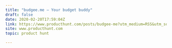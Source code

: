 ```yaml
---
title: "budgee.me — Your budget buddy"
draft: false
date: 2020-02-20T17:59:04Z
link: https://www.producthunt.com/posts/budgee-me?utm_medium=RSS&utm_source=hune
site: www.producthunt.com
topic: product hunt  

---
```


